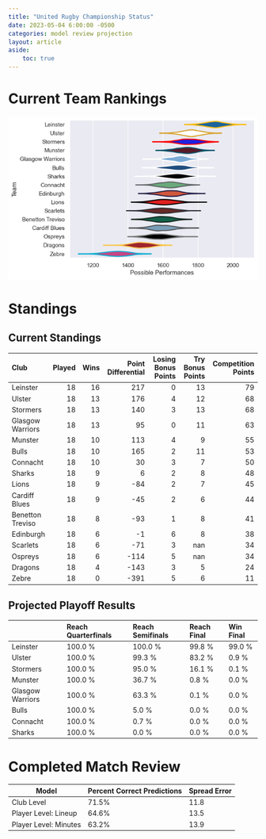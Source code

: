 ```yaml
---  
title: "United Rugby Championship Status"  
date: 2023-05-04 6:00:00 -0500  
categories: model review projection  
layout: article  
aside:  
    toc: true  
---
```

# Current Team Rankings


![Club Rankings](plots/rankings_United-Rugby-Championship-2022.png)
# Standings

## Current Standings


| Club             |   Played |   Wins |   Point Differential |   Losing Bonus Points |   Try Bonus Points |   Competition Points |
|:-----------------|---------:|-------:|---------------------:|----------------------:|-------------------:|---------------------:|
| Leinster         |       18 |     16 |                  217 |                     0 |                 13 |                   79 |
| Ulster           |       18 |     13 |                  176 |                     4 |                 12 |                   68 |
| Stormers         |       18 |     13 |                  140 |                     3 |                 13 |                   68 |
| Glasgow Warriors |       18 |     13 |                   95 |                     0 |                 11 |                   63 |
| Munster          |       18 |     10 |                  113 |                     4 |                  9 |                   55 |
| Bulls            |       18 |     10 |                  165 |                     2 |                 11 |                   53 |
| Connacht         |       18 |     10 |                   30 |                     3 |                  7 |                   50 |
| Sharks           |       18 |      9 |                    6 |                     2 |                  8 |                   48 |
| Lions            |       18 |      9 |                  -84 |                     2 |                  7 |                   45 |
| Cardiff Blues    |       18 |      9 |                  -45 |                     2 |                  6 |                   44 |
| Benetton Treviso |       18 |      8 |                  -93 |                     1 |                  8 |                   41 |
| Edinburgh        |       18 |      6 |                   -1 |                     6 |                  8 |                   38 |
| Scarlets         |       18 |      6 |                  -71 |                     3 |                nan |                   34 |
| Ospreys          |       18 |      6 |                 -114 |                     5 |                nan |                   34 |
| Dragons          |       18 |      4 |                 -143 |                     3 |                  5 |                   24 |
| Zebre            |       18 |      0 |                 -391 |                     5 |                  6 |                   11 |



## Projected Playoff Results


|                  | Reach Quarterfinals   | Reach Semifinals   | Reach Final   | Win Final   |
|:-----------------|:----------------------|:-------------------|:--------------|:------------|
| Leinster         | 100.0 %               | 100.0 %            | 99.8 %        | 99.0 %      |
| Ulster           | 100.0 %               | 99.3 %             | 83.2 %        | 0.9 %       |
| Stormers         | 100.0 %               | 95.0 %             | 16.1 %        | 0.1 %       |
| Munster          | 100.0 %               | 36.7 %             | 0.8 %         | 0.0 %       |
| Glasgow Warriors | 100.0 %               | 63.3 %             | 0.1 %         | 0.0 %       |
| Bulls            | 100.0 %               | 5.0 %              | 0.0 %         | 0.0 %       |
| Connacht         | 100.0 %               | 0.7 %              | 0.0 %         | 0.0 %       |
| Sharks           | 100.0 %               | 0.0 %              | 0.0 %         | 0.0 %       |



# Completed Match Review


| Model | Percent Correct Predictions | Spread Error |
| ------ | ------ | ------ |
| Club Level | 71.5% | 11.8 |
| Player Level: Lineup | 64.6% | 13.5 |
| Player Level: Minutes | 63.2% | 13.9 |

